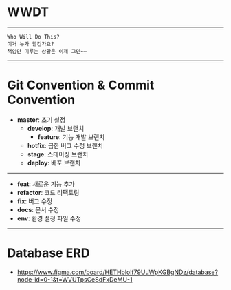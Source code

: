 # WWDT

---
    Who Will Do This?
    이거 누가 할건가요?
    책임만 미루는 상황은 이제 그만~~
---
# Git Convention & Commit Convention
- **master**: 초기 설정
  - **develop**: 개발 브랜치
    - **feature**: 기능 개발 브랜치
  - **hotfix**: 급한 버그 수정 브랜치
  - **stage**: 스테이징 브랜치
  - **deploy**: 배포 브랜치
---
- **feat**: 새로운 기능 추가
- **refactor**: 코드 리팩토링
- **fix**: 버그 수정
- **docs**: 문서 수정
- **env**: 환경 설정 파일 수정
---
# Database ERD 
- https://www.figma.com/board/HETHblolf79UuWpKGBgNDz/database?node-id=0-1&t=WVUTpsCeSdFxDeMU-1

